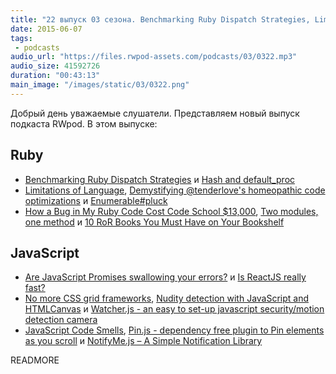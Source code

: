 ```yaml
---
title: "22 выпуск 03 сезона. Benchmarking Ruby Dispatch Strategies, Limitations of Language, Is ReactJS really fast?, Watcher.js и прочее"
date: 2015-06-07
tags:
 - podcasts
audio_url: "https://files.rwpod-assets.com/podcasts/03/0322.mp3"
audio_size: 41592726
duration: "00:43:13"
main_image: "/images/static/03/0322.png"
---
```


Добрый день уважаемые слушатели. Представляем новый выпуск подкаста RWpod. В этом выпуске:

## Ruby

 - [Benchmarking Ruby Dispatch Strategies](http://devblog.avdi.org/2015/06/03/benchmarking-ruby-dispatch-strategies/) и [Hash and default\_proc](http://thingsinabucket.com/2015/05/27/hash_default_proc/)
 - [Limitations of Language](http://idiosyncratic-ruby.com/29-limitations-of-language.html), [Demystifying @tenderlove's homeopathic code optimizations](http://nithinbekal.com/posts/homeopathic-code-optimizations/) и [Enumerable#pluck](https://github.com/rails/rails/pull/20350)
 - [How a Bug in My Ruby Code Cost Code School $13,000](https://www.codeschool.com/blog/2015/06/04/how-a-bug-in-my-ruby-code-cost-code-school-13000/), [Two modules, one method](http://dabrorius.github.io/2015/06/two-modules-one-method.html) и [10 RoR Books You Must Have on Your Bookshelf](https://netguru.co/blog/ruby-rails-books)

## JavaScript

 - [Are JavaScript Promises swallowing your errors?](http://jamesknelson.com/are-es6-promises-swallowing-your-errors/) и [Is ReactJS really fast?](http://blog.500tech.com/is-reactjs-fast/)
 - [No more CSS grid frameworks](http://leo.github.io/blog/no-more-css-grid-frameworks/), [Nudity detection with JavaScript and HTMLCanvas](http://www.patrick-wied.at/static/nudejs/) и [Watcher.js - an easy to set-up javascript security/motion detection camera](http://martijnwelker.github.io/Watcher.js/)
 - [JavaScript Code Smells](http://elijahmanor.com/javascript-smells/), [Pin.js - dependency free plugin to Pin elements as you scroll](http://mauriciosoares.github.io/pin.js/) и [NotifyMe.js – A Simple Notification Library](http://shivganesh.com/2015/05/notifyme-js-a-simple-notification-library/)

READMORE

